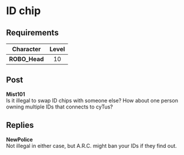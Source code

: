 # ID chip
## Requirements
|  Character  |Level|
|-------------|:---:|
|**ROBO_Head**| 10  |

## Post
**Mist101**<br>
Is it illegal to swap ID chips with someone else? How about one person owning multiple IDs that connects to cyTus?<br>

## Replies
**NewPolice**<br>
Not illegal in either case, but A.R.C. might ban your IDs if they find out.

